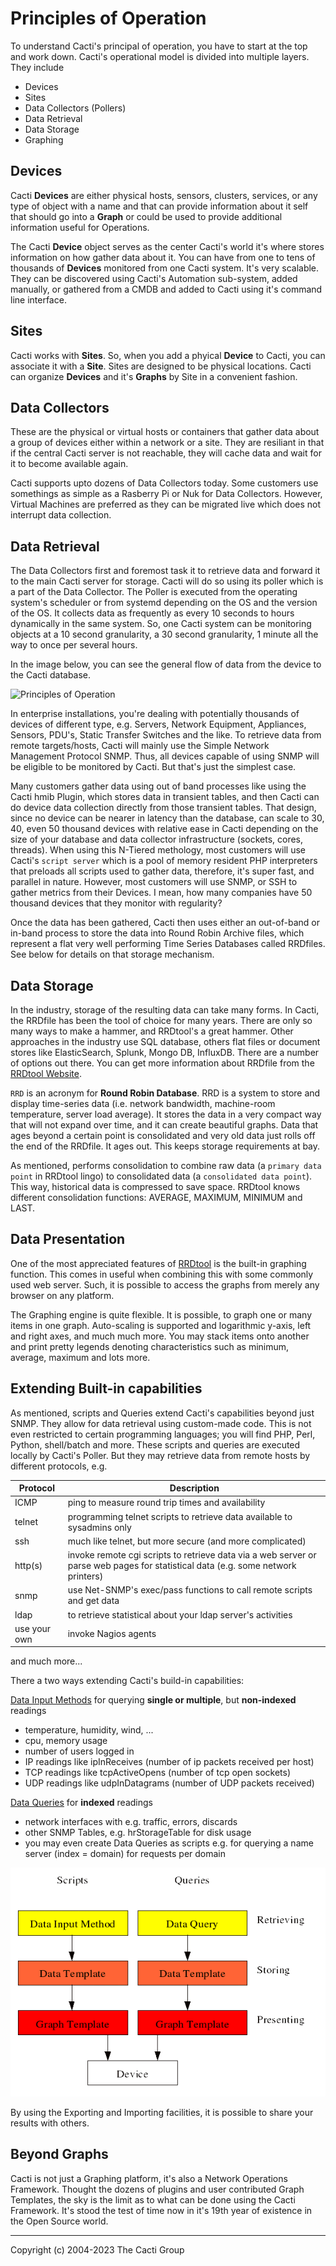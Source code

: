 # Principles of Operation

To understand Cacti's principal of operation, you have to start
at the top and work down.  Cacti's operational model is
divided into multiple layers.  They include

- Devices
- Sites
- Data Collectors (Pollers)
- Data Retrieval
- Data Storage
- Graphing

## Devices

Cacti **Devices** are either physical hosts, sensors, clusters,
services, or any type of object with a name and that can
provide information about it self that should go into a
**Graph** or could be used to provide additional information
useful for Operations.

The Cacti **Device** object serves as the center Cacti's world
it's where stores information on how gather data about it.  You
can have from one to tens of thousands of **Devices** monitored
from one Cacti system.  It's very scalable.  They can be
discovered using Cacti's Automation sub-system, added manually,
or gathered from a CMDB and added to Cacti using it's command
line interface.

## Sites

Cacti works with **Sites**.  So, when you add a phyical **Device**
to Cacti, you can associate it with a **Site**.  Sites are designed
to be physical locations.  Cacti can organize **Devices** and it's
**Graphs** by Site in a convenient fashion.

## Data Collectors

These are the physical or virtual hosts or containers that gather
data about a group of devices either within a network or a site.
They are resiliant in that if the central Cacti server is not reachable,
they will cache data and wait for it to become available again.

Cacti supports upto dozens of Data Collectors today.  Some customers
use somethings as simple as a Rasberry Pi or Nuk for
Data Collectors.  However, Virtual Machines are preferred as they
can be migrated live which does not interrupt data collection.

## Data Retrieval

The Data Collectors first and foremost task it to retrieve data and
forward it to the main Cacti server for storage. Cacti will do so
using its poller which is a part of the Data Collector. The Poller
is executed from the operating system's scheduler or from systemd
depending on the OS and the version of the OS.  It collects data
as frequently as every 10 seconds to hours dynamically in the same
system.  So, one Cacti system can be monitoring objects at a
10 second granularity, a 30 second granularity, 1 minute all the
way to once per several hours.

In the image below, you can see the general flow of data from
the device to the Cacti database.

![Principles of Operation](images/principles-of-operation.png)

In enterprise installations, you're dealing with potentially
thousands of devices of different type, e.g. Servers, Network
Equipment, Appliances, Sensors, PDU's, Static Transfer Switches
and the like. To retrieve data from remote targets/hosts, Cacti
will mainly use the Simple Network Management Protocol SNMP.
Thus, all devices capable of using SNMP will be eligible to be
monitored by Cacti.  But that's just the simplest case.

Many customers gather data using out of band processes like
using the Cacti hmib Plugin, which stores data in transient
tables, and then Cacti can do device data collection directly
from those transient tables.  That design, since no device
can be nearer in latency than the database, can scale to 30,
40, even 50 thousand devices with relative ease in Cacti
depending on the size of your database and data collector
infrastructure (sockets, cores, threads).  When using this
N-Tiered methology, most customers will use Cacti's
`script server` which is a pool of memory resident PHP
interpreters that preloads all scripts used to gather data,
therefore, it's super fast, and parallel in nature.
However, most customers will use SNMP, or SSH to gather
metrics from their Devices.  I mean, how many companies
have 50 thousand devices that they monitor with regularity?

Once the data has been gathered, Cacti then uses either an
out-of-band or in-band process to store the data into Round
Robin Archive files, which represent a flat very well performing
Time Series Databases called RRDfiles.  See below for details
on that storage mechanism.

## Data Storage

In the industry, storage of the resulting data can take many forms.
In Cacti, the RRDfile has been the tool of choice for many years.
There are only so many ways to make a hammer, and RRDtool's a great
hammer.  Other approaches in the industry use SQL database,
others flat files or document stores like ElasticSearch, Splunk,
Mongo DB, InfluxDB.  There are a number of options out there.
You can get more information about RRDfile from the
[RRDtool Website](http://www.RRDtool.org/).

`RRD` is an acronym for **Round Robin Database**. RRD is a system to store and
display time-series data (i.e. network bandwidth, machine-room temperature,
server load average). It stores the data in a very compact way that will not
expand over time, and it can create beautiful graphs.  Data that ages
beyond a certain point is consolidated and very old data just rolls off
the end of the RRDfile.  It ages out.  This keeps storage requirements at bay.

As mentioned, performs consolidation to combine raw data (a `primary data point`
in RRDtool lingo) to consolidated data (a `consolidated data point`).
This way, historical data is compressed to save space. RRDtool knows
different consolidation functions: AVERAGE, MAXIMUM, MINIMUM and LAST.

## Data Presentation

One of the most appreciated features of [RRDtool](http://www.RRDtool.org/) is
the built-in graphing function. This comes in useful when combining this with
some commonly used web server. Such, it is possible to access the graphs from
merely any browser on any platform.

The Graphing engine is quite flexible. It is possible, to graph one or
many items in one graph. Auto-scaling is supported and logarithmic y-axis,
left and right axes, and much much more. You may stack items onto another
and print pretty legends denoting characteristics such as minimum,
average, maximum and lots more.

## Extending Built-in capabilities

As mentioned, scripts and Queries extend Cacti's capabilities beyond
just SNMP. They allow for data retrieval using custom-made code.
This is not even restricted to certain programming languages;
you will find PHP, Perl, Python, shell/batch
and more. These scripts and queries are executed locally by Cacti's Poller.
But they may retrieve data from remote hosts by different protocols, e.g.

Protocol | Description
--- | ---
ICMP | ping to measure round trip times and availability
telnet | programming telnet scripts to retrieve data available to sysadmins only
ssh | much like telnet, but more secure (and more complicated)
http(s) | invoke remote cgi scripts to retrieve data via a web server or parse web pages for statistical data (e.g. some network printers)
snmp | use Net-SNMP's exec/pass functions to call remote scripts and get data
ldap | to retrieve statistical about your ldap server's activities
use your own | invoke Nagios agents

and much more...

There a two ways extending Cacti's build-in capabilities:

[Data Input Methods](Data-Input-Methods.md) for querying **single or
multiple**, but **non-indexed** readings

- temperature, humidity, wind, ...
- cpu, memory usage
- number of users logged in
- IP readings like ipInReceives (number of ip packets received per host)
- TCP readings like tcpActiveOpens (number of tcp open sockets)
- UDP readings like udpInDatagrams (number of UDP packets received)

[Data Queries](Data-Queries.md) for **indexed** readings

- network interfaces with e.g. traffic, errors, discards
- other SNMP Tables, e.g. hrStorageTable for disk usage
- you may even create Data Queries as scripts e.g. for querying a
 name server (index = domain) for requests per domain

![Data Input Methods](images/data-input-method-and-query.png)

By using the Exporting and Importing facilities, it is possible to share your
results with others.

## Beyond Graphs

Cacti is not just a Graphing platform, it's also a Network Operations
Framework.  Thought the dozens of plugins and user contributed
Graph Templates, the sky is the limit as to what can be done using the
Cacti Framework.  It's stood the test of time now in it's 19th year
of existence in the Open Source world.

---
<copy>Copyright (c) 2004-2023 The Cacti Group</copy>
